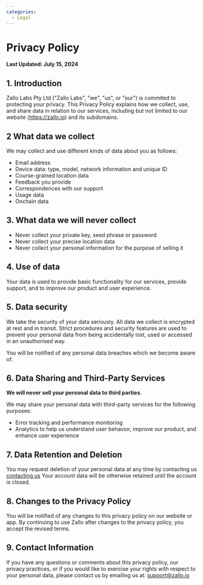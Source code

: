 ```yaml
---
categories:
  - Legal
---
```


# Privacy Policy

**Last Updated: July 15, 2024**

## 1. Introduction

Zallo Labs Pty Ltd ("Zallo Labs", "we", "us", or "our") is commited to protecting your privacy. 
This Privacy Policy explains how we collect, use, and share data in relation to our services, including but not limited to our website (https://zallo.io) and its subdomains.


## 2 What data we collect

We may collect and use different kinds of data about you as follows:

- Email address
- Device data: type, model, network information and unique ID
- Course-grained location data
- Feedback you provide
- Correspondences with our support
- Usage data
- Onchain data

## 3. What data we will never collect

- Never collect your private key, seed phrase or password  
- Never collect your precise location data
- Never collect your personal information for the purpose of selling it

## 4. Use of data

Your data is used to provide basic functionality for our services, provide support, and to improve our product and user experience.

## 5. Data security

We take the security of your data seriously. All data we collect is encrypted at rest and in transit.
Strict procedures and security features are used to prevent your personal data from being accidentally lost, used or accessed in an unauthorised way.

You will be notified of any personal data breaches which we become aware of.

## 6. Data Sharing and Third-Party Services

**We will never sell your personal data to third parties.**

We may share your personal data with third-party services for the following purposes:

- Error tracking and performance monitoring
- Analytics to help us understand user behavior, improve our product, and enhance user experience

## 7. Data Retention and Deletion

You may request deletion of your personal data at any time by contacting us [contacting us](#9-contact-information)
Your account data will be otherwise retained until the account is closed.

## 8. Changes to the Privacy Policy

You will be notified of any changes to this privacy policy on our website or app.
By continuing to use Zallo after changes to the privacy policy, you accept the revised terms.

## 9. Contact Information

If you have any questions or comments about this privacy policy, our privacy practices, or if you would like to exercise your rights with respect to your personal data, please contact us by emailing us at: support@zallo.io
